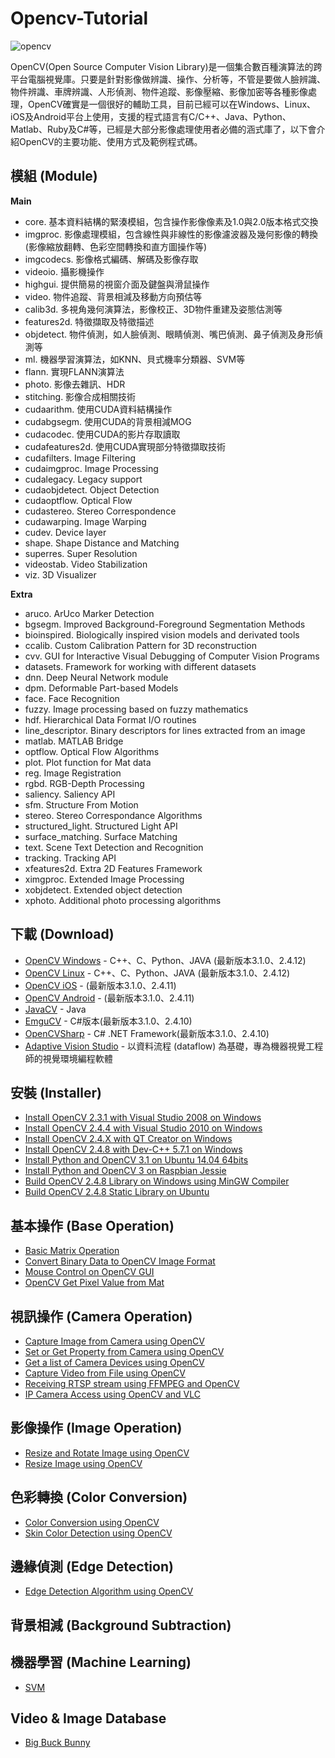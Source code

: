 # Opencv-Tutorial

![opencv](http://opencv.org/wp-content/themes/opencv/images/logo.png)

OpenCV(Open Source Computer Vision Library)是一個集合數百種演算法的跨平台電腦視覺庫。只要是針對影像做辨識、操作、分析等，不管是要做人臉辨識、物件辨識、車牌辨識、人形偵測、物件追蹤、影像壓縮、影像加密等各種影像處理，OpenCV確實是一個很好的輔助工具，目前已經可以在Windows、Linux、iOS及Android平台上使用，支援的程式語言有C/C++、Java、Python、Matlab、Ruby及C#等，已經是大部分影像處理使用者必備的涵式庫了，以下會介紹OpenCV的主要功能、使用方式及範例程式碼。


## 模組 (Module)

**Main**
- core. 基本資料結構的緊湊模組，包含操作影像像素及1.0與2.0版本格式交換
- imgproc. 影像處理模組，包含線性與非線性的影像濾波器及幾何影像的轉換(影像縮放翻轉、色彩空間轉換和直方圖操作等)
- imgcodecs. 影像格式編碼、解碼及影像存取
- videoio. 攝影機操作
- highgui. 提供簡易的視窗介面及鍵盤與滑鼠操作
- video. 物件追蹤、背景相減及移動方向預估等
- calib3d. 多視角幾何演算法，影像校正、3D物件重建及姿態估測等
- features2d. 特徵擷取及特徵描述
- objdetect. 物件偵測，如人臉偵測、眼睛偵測、嘴巴偵測、鼻子偵測及身形偵測等
- ml. 機器學習演算法，如KNN、貝式機率分類器、SVM等
- flann. 實現FLANN演算法
- photo. 影像去雜訊、HDR
- stitching. 影像合成相關技術
- cudaarithm. 使用CUDA資料結構操作
- cudabgsegm. 使用CUDA的背景相減MOG
- cudacodec. 使用CUDA的影片存取讀取
- cudafeatures2d. 使用CUDA實現部分特徵擷取技術
- cudafilters. Image Filtering
- cudaimgproc. Image Processing
- cudalegacy. Legacy support
- cudaobjdetect. Object Detection
- cudaoptflow. Optical Flow
- cudastereo. Stereo Correspondence
- cudawarping. Image Warping
- cudev. Device layer
- shape. Shape Distance and Matching
- superres. Super Resolution
- videostab. Video Stabilization
- viz. 3D Visualizer

**Extra**
- aruco. ArUco Marker Detection
- bgsegm. Improved Background-Foreground Segmentation Methods
- bioinspired. Biologically inspired vision models and derivated tools
- ccalib. Custom Calibration Pattern for 3D reconstruction
- cvv. GUI for Interactive Visual Debugging of Computer Vision Programs
- datasets. Framework for working with different datasets
- dnn. Deep Neural Network module
- dpm. Deformable Part-based Models
- face. Face Recognition
- fuzzy. Image processing based on fuzzy mathematics
- hdf. Hierarchical Data Format I/O routines
- line_descriptor. Binary descriptors for lines extracted from an image
- matlab. MATLAB Bridge
- optflow. Optical Flow Algorithms
- plot. Plot function for Mat data
- reg. Image Registration
- rgbd. RGB-Depth Processing
- saliency. Saliency API
- sfm. Structure From Motion
- stereo. Stereo Correspondance Algorithms
- structured_light. Structured Light API
- surface_matching. Surface Matching
- text. Scene Text Detection and Recognition
- tracking. Tracking API
- xfeatures2d. Extra 2D Features Framework
- ximgproc. Extended Image Processing
- xobjdetect. Extended object detection
- xphoto. Additional photo processing algorithms

## 下載 (Download)
- [OpenCV Windows](https://sourceforge.net/projects/opencvlibrary/files/opencv-win/) - C++、C、Python、JAVA (最新版本3.1.0、2.4.12)
- [OpenCV Linux](https://sourceforge.net/projects/opencvlibrary/files/opencv-unix/) - C++、C、Python、JAVA (最新版本3.1.0、2.4.12)
- [OpenCV iOS](http://sourceforge.net/projects/opencvlibrary/files/opencv-ios/) -  (最新版本3.1.0、2.4.11)
- [OpenCV Android](http://sourceforge.net/projects/opencvlibrary/files/opencv-android/) -  (最新版本3.1.0、2.4.11)
- [JavaCV](https://github.com/bytedeco/javacv) - Java
- [EmguCV](http://www.emgu.com/wiki/index.php/Main_Page) - C#版本(最新版本3.1.0、2.4.10)
- [OpenCVSharp](https://github.com/shimat/opencvsharp) - C# .NET Framework(最新版本3.1.0、2.4.10)
- [Adaptive Vision Studio](http://www.adaptive-vision.com/en/software/) - 以資料流程 (dataflow) 為基礎，專為機器視覺工程師的視覺環境編程軟體

## 安裝 (Installer)
- [Install OpenCV 2.3.1 with Visual Studio 2008 on Windows](http://ccw1986.blogspot.tw/2013/01/opencvvisual-studio-2008-opencv-231.html)
- [Install OpenCV 2.4.4 with Visual Studio 2010 on Windows](http://ccw1986.blogspot.tw/2013/06/opencvvisual-studio-2010-opencv-244.html)
- [Install OpenCV 2.4.X with QT Creator on Windows](http://ccw1986.blogspot.tw/2014/05/opencvinstall-opencv24x-with-qt-52-on.html)
- [Install OpenCV 2.4.8 with Dev-C++ 5.7.1 on Windows](http://ccw1986.blogspot.tw/2014/09/dev-c571-opencv-248-opencv-with-dev-c.html)
- [Install Python and OpenCV 3.1 on Ubuntu 14.04 64bits](http://ccw1986.blogspot.tw/2016/03/install-python-and-opencv-31-on-ubuntu.html)
- [Install Python and OpenCV 3 on Raspbian Jessie](http://ccw1986.blogspot.tw/2016/03/install-python-and-opencv-3-on-raspbian.html)
- [Build OpenCV 2.4.8 Library on Windows using MinGW Compiler](http://ccw1986.blogspot.tw/2014/06/windowmingwopencv-248-install-opencv.html)
- [Build OpenCV 2.4.8 Static Library on Ubuntu](http://ccw1986.blogspot.tw/2014/03/opencvbuild-opencv-static-library-on.html)

## 基本操作 (Base Operation)
- [Basic Matrix Operation](http://ccw1986.blogspot.tw/2014/01/opencv-matrix-basics.html)
- [Convert Binary Data to OpenCV Image Format](http://ccw1986.blogspot.tw/2014/05/opencvopencv.html)
- [Mouse Control on OpenCV GUI](http://ccw1986.blogspot.tw/2015/06/opencvevent-setmousecallback.html)
- [OpenCV Get Pixel Value from Mat](http://ccw1986.blogspot.tw/2015/11/opencv-opencv-get-pixel-value-from-mat.html)

## 視訊操作 (Camera Operation)
- [Capture Image from Camera using OpenCV](http://ccw1986.blogspot.tw/2014/05/opencv-capture-images-from-camera-in.html)
- [Set or Get Property from Camera using OpenCV](http://ccw1986.blogspot.tw/2014/06/opencv-how-to-set-or-get-property-from.html)
- [Get a list of Camera Devices using OpenCV](http://ccw1986.blogspot.tw/2015/01/opencv-get-list-of-camera-devices-using.html)
- [Capture Video from File using OpenCV](http://ccw1986.blogspot.tw/2014/09/opencv-capture-video-from-file.html)
- [Receiving RTSP stream using FFMPEG and OpenCV](http://ccw1986.blogspot.tw/2014/07/ffmpgopencvrtsp-stream-receiving-rtsp.html)
- [IP Camera Access using OpenCV and VLC](http://ccw1986.blogspot.tw/2015/01/opencvvlcip-cam-ip-camera-access-using.html)

## 影像操作 (Image Operation)
- [Resize and Rotate Image using OpenCV](http://ccw1986.blogspot.tw/2012/11/opencv_18.html)
- [Resize Image using OpenCV](http://ccw1986.blogspot.tw/2012/11/opencvresize.html)

## 色彩轉換 (Color Conversion)
- [Color Conversion using OpenCV](http://ccw1986.blogspot.tw/2012/11/opencvrgbycbcr.html)
- [Skin Color Detection using OpenCV](http://ccw1986.blogspot.tw/2012/12/opencvhsv-skin-color-detection.html)

## 邊緣偵測 (Edge Detection)
- [Edge Detection Algorithm using OpenCV](http://ccw1986.blogspot.tw/2016/03/edge-detection-algorithm-using-opencv.html)

## 背景相減 (Background Subtraction)

## 機器學習 (Machine Learning)
- [SVM](http://ccw1986.blogspot.tw/2016/03/svm.html)

## Video & Image Database

- [Big Buck Bunny](http://bbb3d.renderfarming.net/download.html)